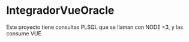 # IntegradorVueOracle
Este proyecto tiene consultas PLSQL que se llaman con NODE &lt;3, y las consume VUE

